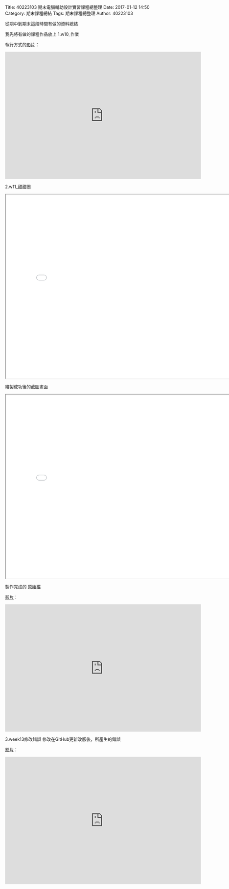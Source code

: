 Title: 40223103 期末電腦輔助設計實習課程總整理
Date: 2017-01-12 14:50
Category: 期末課程總結
Tags: 期末課程總整理
Author: 40223103

從期中到期末這段時間有做的資料總結

<!-- PELICAN_END_SUMMARY -->

我先將有做的課程作品放上
1.w10_作業

執行方式的[影片](https://vimeo.com/199813557)：

<iframe src="https://player.vimeo.com/video/199813557" width="640" height="415" frameborder="0" webkitallowfullscreen mozallowfullscreen allowfullscreen></iframe>

2.w11_甜甜圈
<iframe src="./../data/w11/20170112.html" width="800" height="600"></iframe>

繪製成功後的截圖畫面
<iframe src="./../data/w11/甜甜圈.png" width="800" height="600"></iframe>

製作完成的
<a href="./../data/w11/1215.slvs">原始檔</a>

[影片](https://vimeo.com/199663699)：

<iframe src="https://player.vimeo.com/video/199663699" width="640" height="415" frameborder="0" webkitallowfullscreen mozallowfullscreen allowfullscreen></iframe>

3.week13修改錯誤
修改在GitHub更新改版後，所產生的錯誤

[影片](https://vimeo.com/199626045)：

<iframe src="https://player.vimeo.com/video/199626045" width="640" height="415" frameborder="0" webkitallowfullscreen mozallowfullscreen allowfullscreen></iframe>
